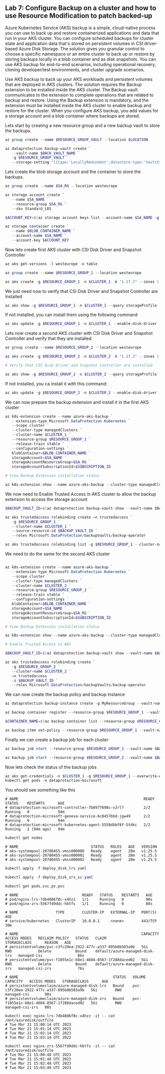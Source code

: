 
## Lab 7: Configure Backup on a cluster and how to use Resource Modification to patch backed-up

Azure Kubernetes Service (AKS) backup is a simple, cloud-native process you can use to back up and restore containerized applications and data that run in your AKS cluster. You can configure scheduled backups for cluster state and application data that's stored on persistent volumes in CSI driver-based Azure Disk Storage. The solution gives you granular control to choose a specific namespace or an entire cluster to back up or restore by storing backups locally in a blob container and as disk snapshots. You can use AKS backup for end-to-end scenarios, including operational recovery, cloning developer/test environments, and cluster upgrade scenarios.

Use AKS backup to back up your AKS workloads and persistent volumes that are deployed in AKS clusters. The solution requires the Backup extension to be installed inside the AKS cluster. The Backup vault communicates to the extension to complete operations that are related to backup and restore. Using the Backup extension is mandatory, and the extension must be installed inside the AKS cluster to enable backup and restore for the cluster. When you configure AKS backup, you add values for a storage account and a blob container where backups are stored.

Lets start by creating a new resource group and a new backup vault to store the backups.

```powershell
az group create --name $RESOURCE_GROUP_VAULT --location $LOCATION

az dataprotection backup-vault create `
   --vault-name $BACK_VAULT_NAME `
   -g $RESOURCE_GROUP_VAULT `
   --storage-setting "[{type:'LocallyRedundant',datastore-type:'VaultStore'}]"
```

Lets create the blob storage account and the container to store the backups.

```powershell
az group create --name $SA_RG --location westeurope

az storage account create `
   --name $SA_NAME `
   --resource-group $SA_RG `
   --sku Standard_LRS

$ACCOUNT_KEY=$(az storage account keys list --account-name $SA_NAME -g $SA_RG --query "[0].value" -o tsv)

az storage container create `
   --name $BLOB_CONTAINER_NAME `
   --account-name $SA_NAME `
   --account-key $ACCOUNT_KEY
```

Now lets create first AKS cluster with CSI Disk Driver and Snapshot Controller

```powershell
az aks get-versions -l westeurope -o table

az group create --name $RESOURCE_GROUP_1 --location westeurope

az aks create -g $RESOURCE_GROUP_1 -n $CLUSTER_1 -k "1.27.3" --zones 1 2 3 --node-vm-size "Standard_B2als_v2"
```

We just need now to verify that CSI Disk Driver and Snapshot Controller are installed

```powershell
az aks show -g $RESOURCE_GROUP_1 -n $CLUSTER_1 --query storageProfile
```

If not installed, you can install them using the following command

```powershell
az aks update -g $RESOURCE_GROUP_1 -n $CLUSTER_1 --enable-disk-driver --enable-snapshot-controller
```

Lets now create a second AKS cluster with CSI Disk Driver and Snapshot Controller and verify that they are installed

```powershell
az group create --name $RESOURCE_GROUP_2 --location westeurope

az aks create -g $RESOURCE_GROUP_2 -n $CLUSTER_2 -k "1.27.3" --zones 1 2 3 --node-vm-size "Standard_B2als_v2"

# Verify that CSI Disk Driver and Snapshot Controller are installed

az aks show -g $RESOURCE_GROUP_2 -n $CLUSTER_2 --query storageProfile
```

If not installed, you ca install it with this command:

```powershell
az aks update -g $RESOURCE_GROUP_2 -n $CLUSTER_2 --enable-disk-driver --enable-snapshot-controller
```

We can now prepare the backup extension and install it in the first AKS cluster

```powershell
az k8s-extension create --name azure-aks-backup `
   --extension-type Microsoft.DataProtection.Kubernetes `
   --scope cluster `
   --cluster-type managedClusters `
   --cluster-name $CLUSTER_1 `
   --resource-group $RESOURCE_GROUP_1 `
   --release-train stable `
   --configuration-settings `
   blobContainer=$BLOB_CONTAINER_NAME `
   storageAccount=$SA_NAME `
   storageAccountResourceGroup=$SA_RG `
   storageAccountSubscriptionId=$SUBSCRIPTION_ID

# View Backup Extension installation status

az k8s-extension show --name azure-aks-backup --cluster-type managedClusters --cluster-name $CLUSTER_1 -g $RESOURCE_GROUP
```

We now need to Enable Trusted Access in AKS cluster to allow the backup extension to access the storage account

```powershell
$BACKUP_VAULT_ID=$(az dataprotection backup-vault show --vault-name $BACK_VAULT_NAME -g $RESOURCE_GROUP_VAULT --query id -o tsv)

az aks trustedaccess rolebinding create –n trustedaccess `
   -g $RESOURCE_GROUP_1 `
   --cluster-name $CLUSTER_1 `
   --source-resource-id $BACKUP_VAULT_ID `
   --roles Microsoft.DataProtection/backupVaults/backup-operator

az aks trustedaccess rolebinding list -g $RESOURCE_GROUP_1 --cluster-name $CLUSTER
```

We need to do the same for the second AKS cluster

```powershell

az k8s-extension create --name azure-aks-backup `
   --extension-type Microsoft.DataProtection.Kubernetes `
   --scope cluster `
   --cluster-type managedClusters `
   --cluster-name $CLUSTER_2 `
   --resource-group $RESOURCE_GROUP_2 `
   --release-train stable `
   --configuration-settings `
   blobContainer=$BLOB_CONTAINER_NAME `
   storageAccount=$SA_NAME `
   storageAccountResourceGroup=$SA_RG `
   storageAccountSubscriptionId=$SUBSCRIPTION_ID

# View Backup Extension installation status

az k8s-extension show --name azure-aks-backup --cluster-type managedClusters --cluster-name $CLUSTER_2 -g $RESOURCE_GROUP_2

# Enable Trusted Access in AKS

$BACKUP_VAULT_ID=$(az dataprotection backup-vault show --vault-name $BACK_VAULT_NAME -g $RESOURCE_GROUP_VAULT --query id -o tsv)

az aks trustedaccess rolebinding create `
   -g $RESOURCE_GROUP_2 `
   --cluster-name $CLUSTER_2 `
   –n trustedaccess `
   -s $BACKUP_VAULT_ID `
   --roles Microsoft.DataProtection/backupVaults/backup-operator
```

We can now create the backup policy and backup instance

```powershell
az dataprotection backup-instance create -g MyResourceGroup --vault-name MyVault --backup-instance backupinstance.json

az backup container register --resource-group $RESOURCE_GROUP_1 --vault-name $BACK_VAULT_NAME --subscription $SUBSCRIPTION_ID --backup-management-type AzureKubernetesService --workload-type AzureKubernetesService --query properties.friendlyName -o tsv

$CONTAINER_NAME=$(az backup container list --resource-group $RESOURCE_GROUP_1 --vault-name $BACK_VAULT_NAME --subscription $SUBSCRIPTION_ID --backup-management-type AzureKubernetesService --query "[0].name" -o tsv)

az backup item set-policy --resource-group $RESOURCE_GROUP_1 --vault-name $BACK_VAULT_NAME --subscription $SUBSCRIPTION_ID --container-name $CONTAINER_NAME --item-name $CONTAINER_NAME --policy-name "aks-backup-policy"
```

Finally we can create a backup job for each cluster

```powershell
az backup job start --resource-group $RESOURCE_GROUP_1 --vault-name $BACK_VAULT_NAME --subscription $SUBSCRIPTION_ID --container-name $CONTAINER_NAME --item-name $CONTAINER_NAME --backup-management-type AzureKubernetesService --workload-type AzureKubernetesService --operation TriggerBackup

az backup job start --resource-group $RESOURCE_GROUP_2 --vault-name $BACK_VAULT_NAME --subscription $SUBSCRIPTION_ID --container-name $CONTAINER_NAME --item-name $CONTAINER_NAME --backup-management-type AzureKubernetesService --workload-type AzureKubernetesService --operation TriggerBackup
```

Now lets check the status of the backup jobs

```powershell
az aks get-credentials -n $CLUSTER_1 -g $RESOURCE_GROUP_1 --overwrite-existing
kubectl get pods -n dataprotection-microsoft
```

You should see something like this

```output
# NAME                                                         READY   STATUS    RESTARTS      AGE
# dataprotection-microsoft-controller-7b8977698c-v2rl7         2/2     Running   0             94m
# dataprotection-microsoft-geneva-service-6c8457bbd-jgw49      2/2     Running   0             94m
# dataprotection-microsoft-kubernetes-agent-5558dbbf8f-5tdkc   2/2     Running   2 (94m ago)   94m
```


```powershell
kubectl get nodes
```

```output
# NAME                                 STATUS   ROLES   AGE   VERSION
# aks-systempool-20780455-vmss000000   Ready    agent   28m   v1.25.5
# aks-systempool-20780455-vmss000001   Ready    agent   28m   v1.25.5
# aks-systempool-20780455-vmss000002   Ready    agent   28m   v1.25.5
```

```powershell
kubectl apply -f deploy_disk_lrs.yaml
```

```powershell
kubectl apply -f deploy_disk_zrs_sc.yaml
```

```powershell
kubectl get pods,svc,pv,pvc
```
```output
# NAME                             READY   STATUS    RESTARTS   AGE
# pod/nginx-lrs-7db4886f8c-x4hzz   1/1     Running   0          90s
# pod/nginx-zrs-5567fd9ddc-hbtfs   1/1     Running   0          80s

# NAME                 TYPE        CLUSTER-IP   EXTERNAL-IP   PORT(S)   AGE
# service/kubernetes   ClusterIP   10.0.0.1     <none>        443/TCP   30m

# NAME                                                        CAPACITY   ACCESS MODES   RECLAIM POLICY   STATUS   CLAIM                            STORAGECLASS      REASON   AGE
# persistentvolume/pvc-c3fc20ea-2922-477c-a337-895b8b503a9b   5Gi        RWO            Delete           Bound    default/azure-managed-disk-lrs   managed-csi                86s
# persistentvolume/pvc-f1055e1c-b8e1-4604-8567-1f288daced02   5Gi        RWO            Delete           Bound    default/azure-managed-disk-zrs   managed-csi-zrs            76s

# NAME                                           STATUS   VOLUME                                     CAPACITY   ACCESS MODES   STORAGECLASS      AGE
# persistentvolumeclaim/azure-managed-disk-lrs   Bound    pvc-c3fc20ea-2922-477c-a337-895b8b503a9b   5Gi        RWO            managed-csi       90s
# persistentvolumeclaim/azure-managed-disk-zrs   Bound    pvc-f1055e1c-b8e1-4604-8567-1f288daced02   5Gi        RWO            managed-csi-zrs   80s
```

```powrshell
kubectl exec nginx-lrs-7db4886f8c-x4hzz -it -- cat /mnt/azuredisk/outfile
# Tue Mar 21 15:00:14 UTC 2023
# Tue Mar 21 15:01:14 UTC 2023
# Tue Mar 21 15:02:14 UTC 2023
# Tue Mar 21 15:03:14 UTC 2023

kubectl exec nginx-zrs-5567fd9ddc-hbtfs -it -- cat /mnt/azuredisk/outfile
# Tue Mar 21 15:00:48 UTC 2023
# Tue Mar 21 15:01:48 UTC 2023
# Tue Mar 21 15:02:48 UTC 2023
# Tue Mar 21 15:03:48 UTC 2023
```